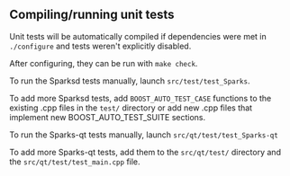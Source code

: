 Compiling/running unit tests
------------------------------------

Unit tests will be automatically compiled if dependencies were met in `./configure`
and tests weren't explicitly disabled.

After configuring, they can be run with `make check`.

To run the Sparksd tests manually, launch `src/test/test_Sparks`.

To add more Sparksd tests, add `BOOST_AUTO_TEST_CASE` functions to the existing
.cpp files in the `test/` directory or add new .cpp files that
implement new BOOST_AUTO_TEST_SUITE sections.

To run the Sparks-qt tests manually, launch `src/qt/test/test_Sparks-qt`

To add more Sparks-qt tests, add them to the `src/qt/test/` directory and
the `src/qt/test/test_main.cpp` file.
